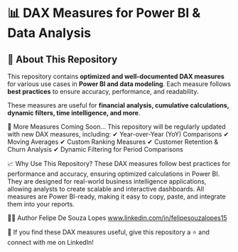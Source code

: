 # 📊 DAX Measures for Power BI & Data Analysis  

## 🚀 About This Repository  
This repository contains **optimized and well-documented DAX measures** for various use cases in **Power BI and data modeling**. Each measure follows **best practices** to ensure accuracy, performance, and readability.  

These measures are useful for **financial analysis, cumulative calculations, dynamic filters, time intelligence, and more**.  

🔹 More Measures Coming Soon...
This repository will be regularly updated with new DAX measures, including:
✔ Year-over-Year (YoY) Comparisons
✔ Moving Averages
✔ Custom Ranking Measures
✔ Customer Retention & Churn Analysis
✔ Dynamic Filtering for Period Comparisons

📈 Why Use This Repository?
These DAX measures follow best practices for performance and accuracy, ensuring optimized calculations in Power BI.
They are designed for real-world business intelligence applications, allowing analysts to create scalable and interactive dashboards.
All measures are Power BI-ready, making it easy to copy, paste, and integrate them into your reports.


👨‍💻 Author
Felipe De Souza Lopes
www.linkedin.com/in/felipesouzalopes15

🚀 If you find these DAX measures useful, give this repository a ⭐ and connect with me on LinkedIn!
